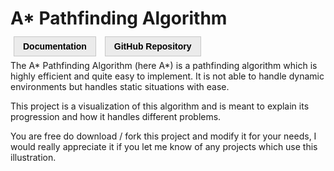 # A* Pathfinding Algorithm

<style>.major-nav-item {                 padding: 7px 14px;                 margin: 5px;                  border: 1px solid rgba(200, 200, 200);                 background-color: rgba(235, 235, 235);                  font-family: Arial, Helvetica, sans-serif;                 font-weight: bolder;                  text-decoration: none;                 color: black;             }              .major-nav-item:hover {                 border: 1px solid rgba(190, 190, 190);                 background-color: rgba(225, 225, 225);             }              .major-nav-item:active {                 border: 1px solid rgba(180, 180, 180);                 background-color: rgba(215, 215, 215);             }</style>
<a class="major-nav-item" target="_blank" href="https://feirell.github.io/a-star-pathfinding/a-star-pathfinding-illistration/0.4.0/">Documentation</a>
<a class="major-nav-item" target="_blank" href="https://github.com/Feirell/a-star-pathfinding/">GitHub Repository</a>

The A\* Pathfinding Algorithm (here A\*) is a pathfinding algorithm which is highly efficient and quite easy to implement. It is not able to handle dynamic environments but handles static situations with ease.

This project is a visualization of this algorithm and is meant to explain its progression and how it handles different problems.

You are free do download / fork this project and modify it for your needs, I would really appreciate it if you let me know of any projects which use this illustration.